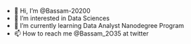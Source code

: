 - 👋 Hi, I’m @Bassam-20200
- 👀 I’m interested in Data Sciences 
- 🌱 I’m currently learning Data Analyst Nanodegree Program
- 📫 How to reach me @Bassam_2O35 at twitter

<!---
Bassam-20200/Bassam-20200 is a ✨ special ✨ repository because its `README.md` (this file) appears on your GitHub profile.
You can click the Preview link to take a look at your changes.
--->
